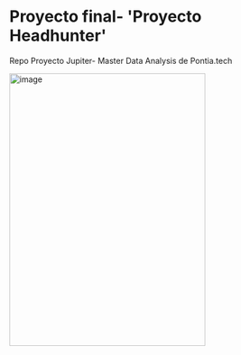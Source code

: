 # Proyecto final- 'Proyecto Headhunter'
Repo Proyecto Jupiter- Master Data Analysis de Pontia.tech

<img width="347" height="484" alt="image" src="https://github.com/user-attachments/assets/8ce85f33-5170-499e-96c1-80fb23f411e0" />

